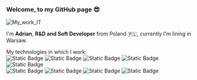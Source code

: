 ###  Welcome, to my GitHub page :sunglasses:
![My_work_IT](https://github.com/AdrianSzklarski/AdrianSzklarski/assets/87096333/a566caf1-d32b-4575-a14d-7458915b56db)

I'm **Adrian**, **R&D and Soft Developer** from Poland :poland:, currently I'm lining in Warsaw.

My technologies in which I work:
<br>
![Static Badge](https://img.shields.io/badge/Python3%20-%20Python3?color=blue) ![Static Badge](https://img.shields.io/badge/Java%20Script%20-%20JS?color=yellow) ![Static Badge](https://img.shields.io/badge/C/C++%20-%20c/c++?color=blue)     ![Static Badge](https://img.shields.io/badge/Matlab/Simulink%20-%20matlab/simulink?color=orange) ![Static Badge](https://img.shields.io/badge/FortrnaLahey95%20-%20fortran?color=violet)
<br>
![Static Badge](https://img.shields.io/badge/HTML%20-%20html?color=orange) ![Static Badge](https://img.shields.io/badge/CSS%20-%20css?color=blue) ![Static Badge](https://img.shields.io/badge/SASS%20-%20sass?color=pink) ![Static Badge](https://img.shields.io/badge/React%20-%20react?color=lightblue) 
 




<!--
**AdrianSzklarski/AdrianSzklarski** is a ✨ _special_ ✨ repository because its `README.md` (this file) appears on your GitHub profile.

Here are some ideas to get you started:

- 🔭 I’m currently working on ...
- 🌱 I’m currently learning ...
- 👯 I’m looking to collaborate on ...
- 🤔 I’m looking for help with ...
- 💬 Ask me about ...
- 📫 How to reach me: ...
- 😄 Pronouns: ...
- ⚡ Fun fact: ...
-->
